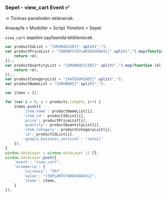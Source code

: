 ### Sepet - view_cart Event ✅

-> Ticimax panelinden eklenecek.

Anasayfa > Modüller > Script Yönetimi > Sepet

```view_cart``` sepetim sayfasında tetiklenecek.

```javascript
var productIdList = "{URUNIDLERI}".split(",");
var productPriceList = "{URUNFIYATLARIKDVDAHIL}".split(",").map(function (el) {
    return +el;
});;
var productQuantityList = "{URUNADETLERI}".split(",").map(function (el) {
    return +el;
});;
var productCategoryList = "{KATEGORIADI}".split(",");
var productNameList = "{URUNADI}".split(",");

var items = [];

for (var i = 0; i < products.length; i++) {
    items.push({
        'item_name': productNameList[i],
        'item_id': productIdList[i],
        'price': productPriceList[i],
        'quantity': productQuantityList[i],
        'item_category': productCategoryList[i],
        'id': productIdList[i],
        'google_business_vertical': "retail"
    });
}
window.dataLayer = window.dataLayer || [];
window.dataLayer.push({
    'event': "view_cart",
    'ecommerce': {
        'currency': "TRY",
        'value': "{TOPLAMTUTARKDVDAHIL}",
        'items': items,
    }
});
```
